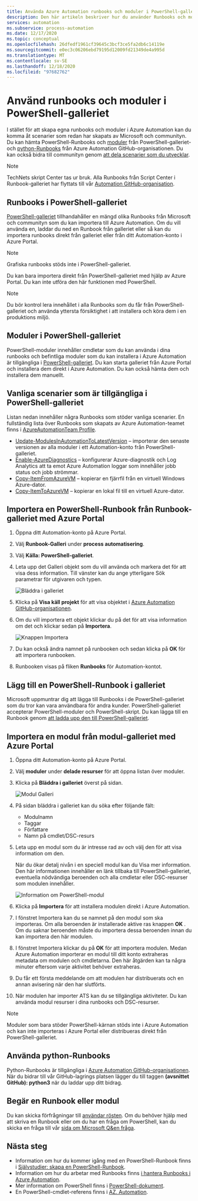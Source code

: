 ```yaml
---
title: Använda Azure Automation runbooks och moduler i PowerShell-galleriet
description: Den här artikeln beskriver hur du använder Runbooks och moduler från Microsoft och communityn i PowerShell-galleriet.
services: automation
ms.subservice: process-automation
ms.date: 12/17/2020
ms.topic: conceptual
ms.openlocfilehash: 26dfedf1961cf39645c3bcf3ce5fa2db6c14119e
ms.sourcegitcommit: e0ec3c06206ebd79195d12009fd21349de4a995d
ms.translationtype: MT
ms.contentlocale: sv-SE
ms.lasthandoff: 12/18/2020
ms.locfileid: "97682762"
---
```

# <a name="use-runbooks-and-modules-in-powershell-gallery"></a>Använd runbooks och moduler i PowerShell-galleriet

I stället för att skapa egna runbooks och moduler i Azure Automation kan du komma åt scenarier som redan har skapats av Microsoft och communityn. Du kan hämta PowerShell-Runbooks och [moduler](#modules-in-powershell-gallery) från PowerShell-galleriet-och [python-Runbooks](#use-python-runbooks) från Azure Automation GitHub-organisationen. Du kan också bidra till communityn genom [att dela scenarier som du utvecklar](#add-a-powershell-runbook-to-the-gallery).

> [!NOTE]
> TechNets skript Center tas ur bruk. Alla Runbooks från Script Center i Runbook-galleriet har flyttats till vår [Automation GitHub-organisation](https://github.com/azureautomation).

## <a name="runbooks-in-powershell-gallery"></a>Runbooks i PowerShell-galleriet

[PowerShell-galleriet](https://www.powershellgallery.com/packages) tillhandahåller en mängd olika Runbooks från Microsoft och communityn som du kan importera till Azure Automation. Om du vill använda en, laddar du ned en Runbook från galleriet eller så kan du importera runbooks direkt från galleriet eller från ditt Automation-konto i Azure Portal.

> [!NOTE]
> Grafiska runbooks stöds inte i PowerShell-galleriet.

Du kan bara importera direkt från PowerShell-galleriet med hjälp av Azure Portal. Du kan inte utföra den här funktionen med PowerShell.

> [!NOTE]
> Du bör kontrol lera innehållet i alla Runbooks som du får från PowerShell-galleriet och använda yttersta försiktighet i att installera och köra dem i en produktions miljö.

## <a name="modules-in-powershell-gallery"></a>Moduler i PowerShell-galleriet

PowerShell-moduler innehåller cmdletar som du kan använda i dina runbooks och befintliga moduler som du kan installera i Azure Automation är tillgängliga i [PowerShell-galleriet](https://www.powershellgallery.com). Du kan starta galleriet från Azure Portal och installera dem direkt i Azure Automation. Du kan också hämta dem och installera dem manuellt.

## <a name="common-scenarios-available-in-powershell-gallery"></a>Vanliga scenarier som är tillgängliga i PowerShell-galleriet

Listan nedan innehåller några Runbooks som stöder vanliga scenarier. En fullständig lista över Runbooks som skapats av Azure Automation-teamet finns i [AzureAutomationTeam Profile](https://www.powershellgallery.com/profiles/AzureAutomationTeam).

   * [Update-ModulesInAutomationToLatestVersion](https://www.powershellgallery.com/packages/Update-ModulesInAutomationToLatestVersion/) – importerar den senaste versionen av alla moduler i ett Automation-konto från PowerShell-galleriet.
   * [Enable-AzureDiagnostics](https://www.powershellgallery.com/packages/Enable-AzureDiagnostics/) – konfigurerar Azure-diagnostik och Log Analytics att ta emot Azure Automation loggar som innehåller jobb status och jobb strömmar.
   * [Copy-ItemFromAzureVM](https://www.powershellgallery.com/packages/Copy-ItemFromAzureVM/) – kopierar en fjärrfil från en virtuell Windows Azure-dator.
   * [Copy-ItemToAzureVM](https://www.powershellgallery.com/packages/Copy-ItemToAzureVM/) – kopierar en lokal fil till en virtuell Azure-dator.

## <a name="import-a-powershell-runbook-from-the-runbook-gallery-with-the-azure-portal"></a>Importera en PowerShell-Runbook från Runbook-galleriet med Azure Portal

1. Öppna ditt Automation-konto på Azure Portal.
2. Välj **Runbook-Galleri** under **process automatisering**.
3. Välj **Källa: PowerShell-galleriet**.
4. Leta upp det Galleri objekt som du vill använda och markera det för att visa dess information. Till vänster kan du ange ytterligare Sök parametrar för utgivaren och typen.

   ![Bläddra i galleriet](media/automation-runbook-gallery/browse-gallery.png)

5. Klicka på **Visa käll projekt** för att visa objektet i [Azure Automation GitHub-organisationen](https://github.com/azureautomation).
6. Om du vill importera ett objekt klickar du på det för att visa information om det och klickar sedan på **Importera**.

   ![Knappen Importera](media/automation-runbook-gallery/gallery-item-detail.png)

7. Du kan också ändra namnet på runbooken och sedan klicka på **OK** för att importera runbooken.
8. Runbooken visas på fliken **Runbooks** för Automation-kontot.

## <a name="add-a-powershell-runbook-to-the-gallery"></a>Lägg till en PowerShell-Runbook i galleriet

Microsoft uppmuntrar dig att lägga till Runbooks i de PowerShell-galleriet som du tror kan vara användbara för andra kunder. PowerShell-galleriet accepterar PowerShell-moduler och PowerShell-skript. Du kan lägga till en Runbook genom [att ladda upp den till PowerShell-galleriet](/powershell/scripting/gallery/how-to/publishing-packages/publishing-a-package).

## <a name="import-a-module-from-the-module-gallery-with-the-azure-portal"></a>Importera en modul från modul-galleriet med Azure Portal

1. Öppna ditt Automation-konto på Azure Portal.
2. Välj **moduler** under **delade resurser** för att öppna listan över moduler.
3. Klicka på **Bläddra i galleriet** överst på sidan.

   ![Modul Galleri](media/automation-runbook-gallery/modules-blade.png)

4. På sidan bläddra i galleriet kan du söka efter följande fält:

   * Modulnamn
   * Taggar
   * Författare
   * Namn på cmdlet/DSC-resurs

5. Leta upp en modul som du är intresse rad av och välj den för att visa information om den.

   När du ökar detalj nivån i en speciell modul kan du Visa mer information. Den här informationen innehåller en länk tillbaka till PowerShell-galleriet, eventuella nödvändiga beroenden och alla cmdletar eller DSC-resurser som modulen innehåller.

   ![Information om PowerShell-modul](media/automation-runbook-gallery/gallery-item-details-blade.png)

6. Klicka på **Importera** för att installera modulen direkt i Azure Automation.
7. I fönstret Importera kan du se namnet på den modul som ska importeras. Om alla beroenden är installerade aktive ras knappen **OK** . Om du saknar beroenden måste du importera dessa beroenden innan du kan importera den här modulen.
8. I fönstret Importera klickar du på **OK** för att importera modulen. Medan Azure Automation importerar en modul till ditt konto extraheras metadata om modulen och cmdletarna. Den här åtgärden kan ta några minuter eftersom varje aktivitet behöver extraheras.
9. Du får ett första meddelande om att modulen har distribuerats och en annan avisering när den har slutförts.
10. När modulen har importer ATS kan du se tillgängliga aktiviteter. Du kan använda modul resurser i dina runbooks och DSC-resurser.

> [!NOTE]
> Moduler som bara stöder PowerShell-kärnan stöds inte i Azure Automation och kan inte importeras i Azure Portal eller distribueras direkt från PowerShell-galleriet.

## <a name="use-python-runbooks"></a>Använda python-Runbooks

Python-Runbooks är tillgängliga i [Azure Automation GitHub-organisationen](https://github.com/azureautomation). När du bidrar till vår GitHub-lagrings platsen lägger du till taggen **(avsnittet GitHub): python3** när du laddar upp ditt bidrag.

## <a name="request-a-runbook-or-module"></a>Begär en Runbook eller modul

Du kan skicka förfrågningar till [användar rösten](https://feedback.azure.com/forums/246290-azure-automation/).  Om du behöver hjälp med att skriva en Runbook eller om du har en fråga om PowerShell, kan du skicka en fråga till vår [sida om Microsoft Q&en fråga](/answers/topics/azure-automation.html).

## <a name="next-steps"></a>Nästa steg

* Information om hur du kommer igång med en PowerShell-Runbook finns i [Självstudier: skapa en PowerShell-Runbook](learn/automation-tutorial-runbook-textual-powershell.md).
* Information om hur du arbetar med Runbooks finns [i hantera Runbooks i Azure Automation](manage-runbooks.md).
* Mer information om PowerShell finns i [PowerShell-dokument](/powershell/scripting/overview).
* En PowerShell-cmdlet-referens finns i [AZ. Automation](/powershell/module/az.automation).
